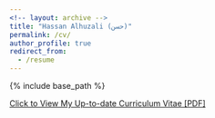 ```yaml
---
<!-- layout: archive -->
title: "Hassan Alhuzali (حسن)"
permalink: /cv/
author_profile: true
redirect_from:
  - /resume
---
```


{% include base_path %}

[Click to View My Up-to-date Curriculum Vitae [PDF]](https://github.com/hasanhuz/hasanhuz.github.io/tree/master/files/2017_Nov_Alhuzali_academic_cv.pdf)

<!-- <embed src="https://github.com/hasanhuz/halhuzali.github.io/tree/master/files2017_Nov_Alhuzali_academic_cv.pdf" width="650" height="1800" type='application/pdf'> -->
